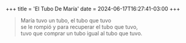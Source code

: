 +++
title = 'El Tubo De María'
date = 2024-06-17T16:27:41-03:00
+++

> María tuvo un tubo, el tubo que tuvo<br>
> se le rompió y para recuperar el tubo que tuvo,<br>
> tuvo que comprar un tubo igual al tubo que tuvo.

<!--more-->
